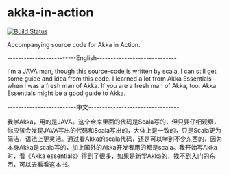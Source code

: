 akka-in-action
==============

[![Build Status](https://travis-ci.org/RayRoestenburg/akka-in-action.svg?branch=master)](https://travis-ci.org/RayRoestenburg/akka-in-action)

Accompanying source code for Akka in Action.


-------------------------English-----------------------------


I'm a JAVA man, though this source-code is written by scala, I can still get some guide and idea from this code. I learned a lot from Akka Essentials when I was a fresh man of Akka. If you are a fresh man of Akka, too. Akka Essentials might be a good guide to Akka. 


-------------------------中文---------------------------------


我学Akka，用的是JAVA。这个仓库里面的代码是Scala写的，但只要仔细观察，你应该会发现JAVA写出的代码和Scala写出的，大体上是一致的，只是Scala更为简洁，语法上更灵活。通过看Akka的scala代码，还是可以学到不少东西的，因为本身Akka是scala写的，加上国外的Akka开发者用的都是scala。我开始写Akka时，看《Akka essentials》得到了很多，如果是新学Akka的，找不到入门的东西，可以去看看这本书。
